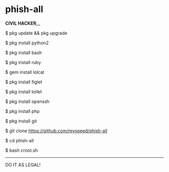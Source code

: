 # phish-all

______CIVIL HACKER________

$ pkg update && pkg upgrade

$ pkg install python2

$ pkg install bash

$ pkg install ruby

$ gem install lolcat

$ pkg install figlet

$ pkg install toilet

$ pkg install openssh

$ pkg install php

$ pkg install git

$ git clone https://github.com/reyspeed/phish-all

$ cd phish-all

$ bash croot.sh



_________________________________________
DO IT AS LEGAL!
